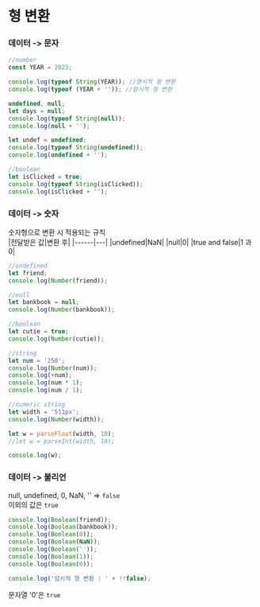 # 형 변환

### 데이터 -> 문자

```js
//number
const YEAR = 2023;

console.log(typeof String(YEAR)); //명시적 형 변환
console.log(typeof (YEAR + '')); //암시적 형 변환

undefined, null;
let days = null;
console.log(typeof String(null));
console.log(null + '');

let undef = undefined;
console.log(typeof String(undefined));
console.log(undefined + '');

//boolean
let isClicked = true;
console.log(typeof String(isClicked));
console.log(isClicked + '');
```

### 데이터 -> 숫자

숫자형으로 변환 시 적용되는 규칙<br/>
|전달받은 값|변환 후|
|------|---|
|undefined|NaN|
|null|0|
|true and false|1 과 0|

```js
//undefined
let friend;
console.log(Number(friend));

//null
let bankbook = null;
console.log(Number(bankbook));

//boolean
let cutie = true;
console.log(Number(cutie));

//string
let num = '250';
console.log(Number(num));
console.log(+num);
console.log(num * 1);
console.log(num / 1);

//numeric string
let width = '511px';
console.log(Number(width));

let w = parseFloat(width, 10);
//let w = parseInt(width, 10);

console.log(w);
```

### 데이터 -> 불리언

null, undefined, 0, NaN, '' => `false` <br/>
이외의 값은 `true`

```js
console.log(Boolean(friend));
console.log(Boolean(bankbook));
console.log(Boolean(0));
console.log(Boolean(NaN));
console.log(Boolean(''));
console.log(Boolean(1));
console.log(Boolean(0));

console.log('암시적 형 변환 : ' + !!false);
```

문자열 '0'은 `true`

